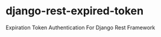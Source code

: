 django-rest-expired-token
=========================

Expiration Token Authentication For Django Rest Framework
